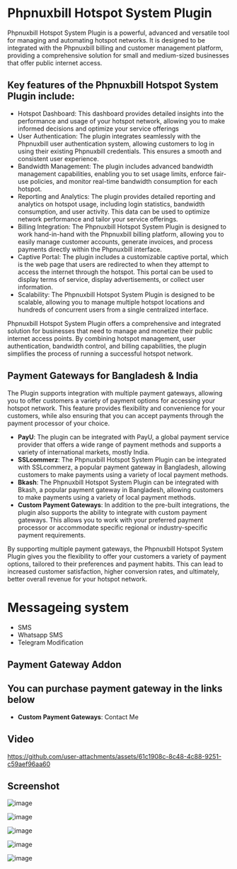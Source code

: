# Phpnuxbill Hotspot System Plugin
Phpnuxbill Hotspot System Plugin is a powerful, advanced and versatile tool for managing and automating hotspot networks. It is designed to be integrated with the Phpnuxbill billing and customer management platform, providing a comprehensive solution for small and medium-sized businesses that offer public internet access.
## Key features of the Phpnuxbill Hotspot System Plugin include:
-	Hotspot Dashboard: This dashboard provides detailed insights into the performance and usage of your hotspot network, allowing you to make informed decisions and optimize your service offerings
-	User Authentication: The plugin integrates seamlessly with the Phpnuxbill user authentication system, allowing customers to log in using their existing Phpnuxbill credentials. This ensures a smooth and consistent user experience.
- Bandwidth Management: The plugin includes advanced bandwidth management capabilities, enabling you to set usage limits, enforce fair-use policies, and monitor real-time bandwidth consumption for each hotspot.
-	Reporting and Analytics: The plugin provides detailed reporting and analytics on hotspot usage, including login statistics, bandwidth consumption, and user activity. This data can be used to optimize network performance and tailor your service offerings.
-	Billing Integration: The Phpnuxbill Hotspot System Plugin is designed to work hand-in-hand with the Phpnuxbill billing platform, allowing you to easily manage customer accounts, generate invoices, and process payments directly within the Phpnuxbill interface.
- Captive Portal: The plugin includes a customizable captive portal, which is the web page that users are redirected to when they attempt to access the internet through the hotspot. This portal can be used to display terms of service, display advertisements, or collect user information.
-	Scalability: The Phpnuxbill Hotspot System Plugin is designed to be scalable, allowing you to manage multiple hotspot locations and hundreds of concurrent users from a single centralized interface.

Phpnuxbill Hotspot System Plugin offers a comprehensive and integrated solution for businesses that need to manage and monetize their public internet access points. By combining hotspot management, user authentication, bandwidth control, and billing capabilities, the plugin simplifies the process of running a successful hotspot network.
## Payment Gateways for Bangladesh & India
The Plugin supports integration with multiple payment gateways, allowing you to offer customers a variety of payment options for accessing your hotspot network. This feature provides flexibility and convenience for your customers, while also ensuring that you can accept payments through the payment processor of your choice.
- **PayU**: The plugin can be integrated with PayU, a global payment service provider that offers a wide range of payment methods and supports a variety of international markets, mostly India.
- **SSLcommerz**: The Phpnuxbill Hotspot System Plugin can be integrated with SSLcommerz, a popular payment gateway in Bangladesh, allowing customers to make payments using a variety of local payment methods.
- **Bkash**: The Phpnuxbill Hotspot System Plugin can be integrated with Bkash, a popular payment gateway in Bangladesh, allowing customers to make payments using a variety of local payment methods.
- **Custom Payment Gateways**: In addition to the pre-built integrations, the plugin also supports the ability to integrate with custom payment gateways. This allows you to work with your preferred payment processor or accommodate specific regional or industry-specific payment requirements.

By supporting multiple payment gateways, the Phpnuxbill Hotspot System Plugin gives you the flexibility to offer your customers a variety of payment options, tailored to their preferences and payment habits. This can lead to increased customer satisfaction, higher conversion rates, and ultimately, better overall revenue for your hotspot network.

# Messageing system
- SMS
- Whatsapp SMS
- Telegram Modification 

## Payment Gateway Addon
You can purchase payment gateway in the links below 
-
- **Custom Payment Gateways**: Contact Me 

## Video
https://github.com/user-attachments/assets/61c1908c-8c48-4c88-9251-c59aef96aa60

## Screenshot
![image](https://github.com/user-attachments/assets/9f041975-5c7b-4665-b253-1b9ef536c84f)

![image](https://github.com/user-attachments/assets/d3f60d46-0a4e-4db7-89d4-07acabc93e90)

![image](https://github.com/user-attachments/assets/ed198898-4bec-48a4-8473-bbf13fa28fc0)

![image](https://github.com/user-attachments/assets/3afc6618-7deb-44de-bdb3-be8fd6eb23d6)

![image](https://github.com/user-attachments/assets/46531e1d-637b-4a55-8a26-10c81d886264)

